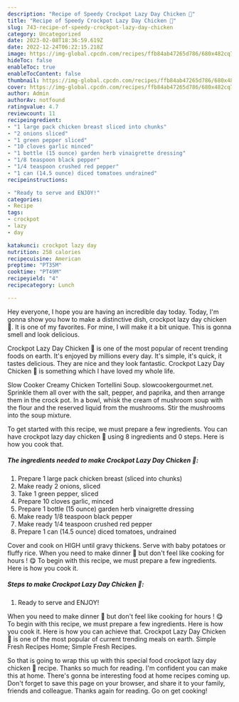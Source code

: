 ```yaml
---
description: "Recipe of Speedy Crockpot Lazy Day Chicken 🍗"
title: "Recipe of Speedy Crockpot Lazy Day Chicken 🍗"
slug: 743-recipe-of-speedy-crockpot-lazy-day-chicken
category: Uncategorized
date: 2023-02-08T18:36:59.619Z
date: 2022-12-24T06:22:15.218Z
image: https://img-global.cpcdn.com/recipes/ffb84ab47265d786/680x482cq70/crockpot-lazy-day-chicken-recipe-main-photo.jpg
hideToc: false
enableToc: true
enableTocContent: false
thumbnail: https://img-global.cpcdn.com/recipes/ffb84ab47265d786/680x482cq70/crockpot-lazy-day-chicken-recipe-main-photo.jpg
cover: https://img-global.cpcdn.com/recipes/ffb84ab47265d786/680x482cq70/crockpot-lazy-day-chicken-recipe-main-photo.jpg
author: Admin
authorAv: notfound
ratingvalue: 4.7
reviewcount: 11
recipeingredient:
- "1 large pack chicken breast sliced into chunks"
- "2 onions sliced"
- "1 green pepper sliced"
- "10 cloves garlic minced"
- "1 bottle (15 ounce) garden herb vinaigrette dressing"
- "1/8 teaspoon black pepper"
- "1/4 teaspoon crushed red pepper"
- "1 can (14.5 ounce) diced tomatoes undrained"
recipeinstructions:

- "Ready to serve and ENJOY!"
categories:
- Recipe
tags:
- crockpot
- lazy
- day

katakunci: crockpot lazy day 
nutrition: 258 calories
recipecuisine: American
preptime: "PT35M"
cooktime: "PT49M"
recipeyield: "4"
recipecategory: Lunch

---
```



Hey everyone, I hope you are having an incredible day today. Today, I'm gonna show you how to make a distinctive dish, crockpot lazy day chicken 🍗. It is one of my favorites. For mine, I will make it a bit unique. This is gonna smell and look delicious.

Crockpot Lazy Day Chicken 🍗 is one of the most popular of recent trending foods on earth. It's enjoyed by millions every day. It's simple, it's quick, it tastes delicious. They are nice and they look fantastic. Crockpot Lazy Day Chicken 🍗 is something which I have loved my whole life.

Slow Cooker Creamy Chicken Tortellini Soup. slowcookergourmet.net. Sprinkle them all over with the salt, pepper, and paprika, and then arrange them in the crock pot. In a bowl, whisk the cream of mushroom soup with the flour and the reserved liquid from the mushrooms. Stir the mushrooms into the soup mixture.


To get started with this recipe, we must prepare a few ingredients. You can have crockpot lazy day chicken 🍗 using 8 ingredients and 0 steps. Here is how you cook that.

<!--inarticleads1-->

##### The ingredients needed to make Crockpot Lazy Day Chicken 🍗:

1. Prepare 1 large pack chicken breast (sliced into chunks)
1. Make ready 2 onions, sliced
1. Take 1 green pepper, sliced
1. Prepare 10 cloves garlic, minced
1. Prepare 1 bottle (15 ounce) garden herb vinaigrette dressing
1. Make ready 1/8 teaspoon black pepper
1. Make ready 1/4 teaspoon crushed red pepper
1. Prepare 1 can (14.5 ounce) diced tomatoes, undrained


Cover and cook on HIGH until gravy thickens. Serve with baby potatoes or fluffy rice. When you need to make dinner 🥘 but don&#39;t feel like cooking for hours ! 😋 To begin with this recipe, we must prepare a few ingredients. Here is how you cook it. 

<!--inarticleads2-->

##### Steps to make Crockpot Lazy Day Chicken 🍗:


1. Ready to serve and ENJOY!

When you need to make dinner 🥘 but don&#39;t feel like cooking for hours ! 😋 To begin with this recipe, we must prepare a few ingredients. Here is how you cook it. Here is how you can achieve that. Crockpot Lazy Day Chicken 🍗 is one of the most popular of current trending meals on earth. Simple Fresh Recipes Home; Simple Fresh Recipes. 

So that is going to wrap this up with this special food crockpot lazy day chicken 🍗 recipe. Thanks so much for reading. I'm confident you can make this at home. There's gonna be interesting food at home recipes coming up. Don't forget to save this page on your browser, and share it to your family, friends and colleague. Thanks again for reading. Go on get cooking!
